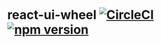 # react-ui-wheel [![CircleCI](https://circleci.com/gh/fm20115412/react-ui-wheel.svg?style=svg)](https://circleci.com/gh/fm20115412/react-ui-wheel) [![npm version](https://badge.fury.io/js/fm_babybear_ui.svg)](https://badge.fury.io/js/fm_babybear_ui)

